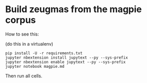 Build zeugmas from the magpie corpus
====================================

How to see this:

(do this in a virtualenv)

```console
pip install -U -r requirements.txt
jupyter nbextension install jupytext --py --sys-prefix
jupyter nbextension enable jupytext --py --sys-prefix
jupyter notebook magpie.md
```

Then run all cells.
